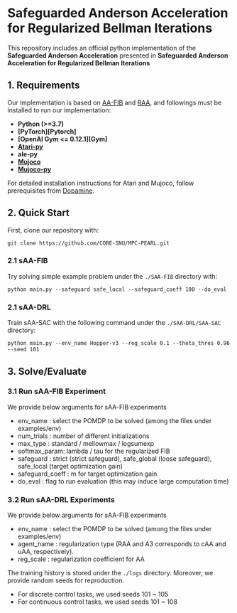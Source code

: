Safeguarded Anderson Acceleration for Regularized Bellman Iterations
====================================================

This repository includes an official python implementation of the **Safeguarded Anderson Acceleration** presented in **Safeguarded Anderson Acceleration for Regularized Bellman Iterations**



## 1. Requirements
Our implementation is based on [AA-FIB](https://github.com/CORE-SNU/AA-FIB.git) and [RAA](https://github.com/shiwj16/raa-drl), and followings must be installed to run our implementation:
- **Python (>=3.7)**
- **[PyTorch][Pytorch]**
- **[OpenAI Gym <= 0.12.1][Gym]**
- **[Atari-py](https://github.com/openai/atari-py.git)**
- **ale-py**
- **[Mujoco](https://github.com/openai/mujoco-py#install-mujoco)**
- **[Mujoco-py](https://github.com/openai/mujoco-py.git)**

For detailed installation instructions for Atari and Mujoco, follow prerequisites from [Dopamine](https://github.com/google/dopamine.git).




## 2. Quick Start
First, clone our repository with:
```
git clone https://github.com/CORE-SNU/MPC-PEARL.git
```
### 2.1 sAA-FIB
Try solving simple example problem under the `./SAA-FIB` directory with:
```
python main.py --safeguard safe_local --safeguard_coeff 100 --do_eval
```
### 2.1 sAA-DRL
Train sAA-SAC with the following command under the `./SAA-DRL/SAA-SAC` directory:
```
python main.py --env_name Hopper-v3 --reg_scale 0.1 --theta_thres 0.96 --seed 101
```



## 3. Solve/Evaluate
### 3.1 Run sAA-FIB Experiment
We provide below arguments for sAA-FIB experiments
- env_name : select the POMDP to be solved (among the files under examples/env)
- num_trials : number of different initializations
- max_type : standard / mellowmax / logsumexp
- softmax_param: lambda / tau for the regularized FIB
- safeguard : strict (strict safeguard), safe_global (loose safeguard), safe_local (target optimization gain)
- safeguard_coeff : m for target optimization gain
- do_eval : flag to run evaluation (this may induce large computation time)


### 3.2 Run sAA-DRL Experiments
We provide below arguments for sAA-FIB experiments
- env_name : select the POMDP to be solved (among the files under examples/env)
- agent_name : regularization type (RAA and A3 corresponds to cAA and uAA, respectively).
- reg_scale : regularization coefficient for AA

The training history is stored under the `./logs` directory.
Moreover, we provide random seeds for reproduction.
- For discrete control tasks, we used seeds 101 ~ 105
- For continuous control tasks, we used seeds 101 ~ 108